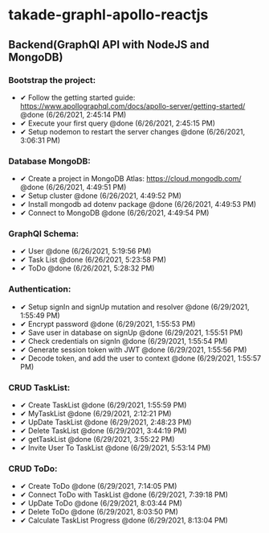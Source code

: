 # takade-graphl-apollo-reactjs

## Backend(GraphQl API with NodeJS and MongoDB)

### Bootstrap the project:

* ✔ Follow the getting started guide: https://www.apollographql.com/docs/apollo-server/getting-started/ @done (6/26/2021, 2:45:14 PM)
* ✔ Execute your first query @done (6/26/2021, 2:45:15 PM)
* ✔ Setup nodemon to restart the server changes @done (6/26/2021, 3:06:31 PM)

### Database MongoDB:

* ✔ Create a project in MongoDB Atlas: https://cloud.mongodb.com/ @done (6/26/2021, 4:49:51 PM)
* ✔ Setup cluster @done (6/26/2021, 4:49:52 PM)
* ✔ Install mongodb ad dotenv package @done (6/26/2021, 4:49:53 PM)
* ✔ Connect to MongoDB @done (6/26/2021, 4:49:54 PM)

### GraphQl Schema:

* ✔ User @done (6/26/2021, 5:19:56 PM)
* ✔ Task List @done (6/26/2021, 5:23:58 PM)
* ✔ ToDo @done (6/26/2021, 5:28:32 PM)

### Authentication:

* ✔ Setup signIn and signUp mutation and resolver @done (6/29/2021, 1:55:49 PM)
* ✔ Encrypt password @done (6/29/2021, 1:55:53 PM)
* ✔ Save user in database on signUp @done (6/29/2021, 1:55:51 PM)
* ✔ Check credentials on signIn @done (6/29/2021, 1:55:54 PM)
* ✔ Generate session token with JWT @done (6/29/2021, 1:55:56 PM)
* ✔ Decode token, and add the user to context @done (6/29/2021, 1:55:57 PM)

### CRUD TaskList:

* ✔ Create TaskList @done (6/29/2021, 1:55:59 PM)
* ✔  MyTaskList @done (6/29/2021, 2:12:21 PM)
* ✔ UpDate TaskList @done (6/29/2021, 2:48:23 PM)
* ✔ Delete TaskList @done (6/29/2021, 3:44:19 PM)
* ✔ getTaskList @done (6/29/2021, 3:55:22 PM)
* ✔ Invite User To TaskList @done (6/29/2021, 5:53:14 PM)

### CRUD ToDo:

* ✔ Create ToDo @done (6/29/2021, 7:14:05 PM)
* ✔ Connect ToDo with TaskList @done (6/29/2021, 7:39:18 PM)
* ✔ UpDate ToDo @done (6/29/2021, 8:03:44 PM)
* ✔ Delete ToDo @done (6/29/2021, 8:03:50 PM)
* ✔ Calculate TaskList Progress @done (6/29/2021, 8:13:04 PM)
